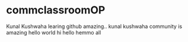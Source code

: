 # commclassroomOP

Kunal Kushwaha learing github amazing..
kunal kushwaha community is amazing
hello world
hi 
hello
hemmo all